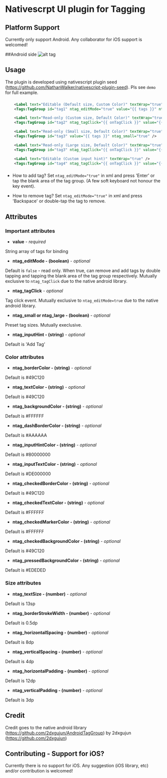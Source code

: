 # Nativescrpt UI plugin for Tagging

## Platform Support

Currently only support Android. Any collaborator for iOS support is welcomed!

##Android side
![alt tag](https://bytebucket.org/win_min_tun/nativescript-tag/raw/a498db5bf1dfba22dc13e50b6f275af72ba8561a/demo/screenshots/Android.png)

## Usage

The plugin is developed using nativescript plugin seed (https://github.com/NathanWalker/nativescript-plugin-seed). Pls see `demo` for full example. 
###
```XML
    <Label text="Editable (Default size, Custom Color)" textWrap="true" />    
    <Tags:TagGroup id="tag1" ntag_editMode="true" value="{{ tags }}" ntag_borderColor="#2095F2" ntag_textColor="#2095F2" ntag_backgroundColor="#ffffff" ntag_checkedBorderColor="#2095F2" ntag_checkedBackgroundColor="#2095F2" ntag_checkedTextColor="#ffffff" />

    <Label text="Read-only (Custom size, Default Color)" textWrap="true" />    
    <Tags:TagGroup id="tag2" ntag_tagClick="{{ onTagClick }}" value="{{ tags }}" ntag_borderStrokeWidth="0.7" ntag_textSize="15" ntag_horizontalSpacing="9" ntag_verticalSpacing="5" ntag_horizontalPadding="14" ntag_verticalPadding="4" />

    <Label text="Read-only (Small size, Default Color)" textWrap="true" />
    <Tags:TagGroup id="tag3" value="{{ tags }}" ntag_small="true" />

    <Label text="Read-only (Large size, Default Color)" textWrap="true" />
    <Tags:TagGroup id="tag3" ntag_tagClick="{{ onTagClick }}" value="{{ tags }}" ntag_large="true" />

    <Label text="Editable (Custom input hint)" textWrap="true" />
    <Tags:TagGroup id="tag4" ntag_tagClick="{{ onTagClick }}" value="{{ tags }}" ntag_inputHint="New Tag" ntag_large="true" />

```

###
- How to add tag?
Set `ntag_editMode="true"` in xml and press 'Enter' or tap the blank area of the tag group. (A few soft keyboard not honour the key event).

- How to remove tag?
Set `ntag_editMode="true"` in xml and press 'Backspace' or double-tap the tag to remove.

## Attributes

### Important attributes

- **value** - *required*

String array of tags for binding

- **ntag_editMode - (boolean)** - *optional*

Default is `false` - read only. When true, can remove and add tags by double tapping and tapping the blank area of the tag group respectively. Mutually exclusive to `ntag_tagClick` due to the native android library.

- **ntag_tagClick** - *optional*

Tag click event. Mutually exclusive to `ntag_editMode=true` due to the native android library.

- **ntag_small or ntag_large - (boolean)** - *optional*

Preset tag sizes. Mutually execlusive.

- **ntag_inputHint - (string)** - *optional*

Default is 'Add Tag'

### Color attributes

- **ntag_borderColor - (string)** - *optional*

Default is #49C120

- **ntag_textColor - (string)** - *optional*

Default is #49C120

- **ntag_backgroundColor - (string)** - *optional*

Default is #FFFFFF

- **ntag_dashBorderColor - (string)** - *optional*

Default is #AAAAAA

- **ntag_inputHintColor - (string)** - *optional*

Default is #80000000

- **ntag_inputTextColor - (string)** - *optional*

Default is #DE000000

- **ntag_checkedBorderColor - (string)** - *optional*

Default is #49C120

- **ntag_checkedTextColor - (string)** - *optional*

Default is #FFFFFF

- **ntag_checkedMarkerColor - (string)** - *optional*

Default is #FFFFFF

- **ntag_checkedBackgroundColor - (string)** - *optional*

Default is #49C120

- **ntag_pressedBackgroundColor - (string)** - *optional*

Default is #EDEDED

### Size attributes

- **ntag_textSize - (number)** - *optional*

Default is 13sp

- **ntag_borderStrokeWidth - (number)** - *optional*

Default is 0.5dp

- **ntag_horizontalSpacing - (number)** - *optional*

Default is 8dp

- **ntag_verticalSpacing - (number)** - *optional*

Default is 4dp

- **ntag_horizontalPadding - (number)** - *optional*

Default is 12dp

- **ntag_verticalPadding - (number)** - *optional*

Default is 3dp

## Credit

Credit goes to the native android library (https://github.com/2dxgujun/AndroidTagGroup) by 2dxgujun (https://github.com/2dxgujun)

## Contributing - Support for iOS?

Currently there is no support for iOS. Any suggestion (iOS library, etc) and/or contribution is welcomed!
